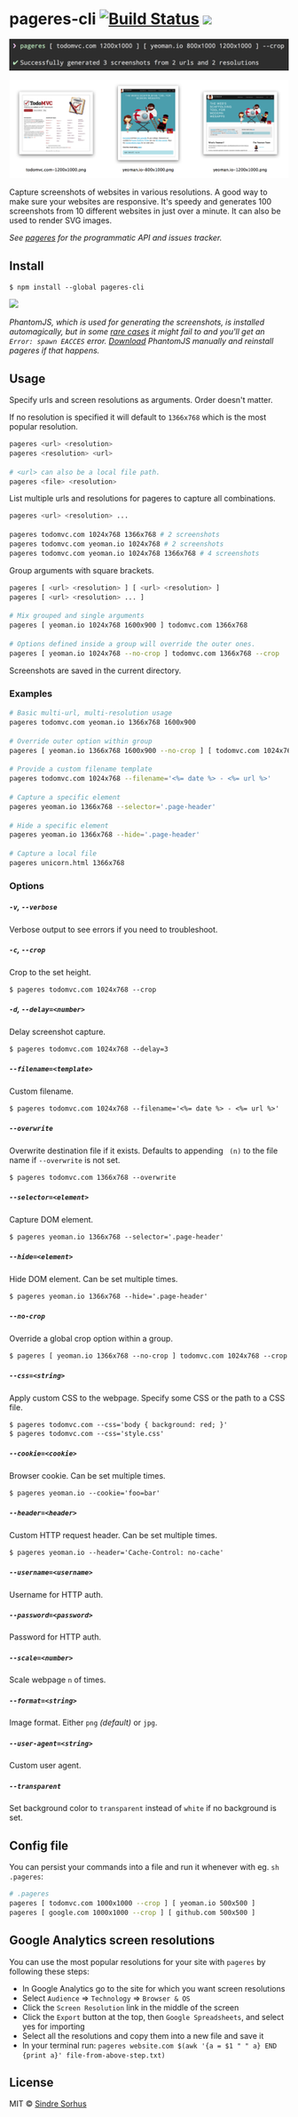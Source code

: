 # pageres-cli [![Build Status](https://travis-ci.org/sindresorhus/pageres-cli.svg?branch=master)](https://travis-ci.org/sindresorhus/pageres-cli) [![](https://img.shields.io/badge/unicorn-approved-ff69b4.svg)](https://www.youtube.com/watch?v=9auOCbH5Ns4)

![](screenshot.png)

![](screenshot-output.png)

Capture screenshots of websites in various resolutions. A good way to make sure your websites are responsive. It's speedy and generates 100 screenshots from 10 different websites in just over a minute. It can also be used to render SVG images.

*See [pageres](https://github.com/sindresorhus/pageres) for the programmatic API and issues tracker.*


## Install

```
$ npm install --global pageres-cli
```

<a href="https://www.patreon.com/sindresorhus">
	<img src="https://c5.patreon.com/external/logo/become_a_patron_button@2x.png" width="160">
</a>

*PhantomJS, which is used for generating the screenshots, is installed automagically, but in some [rare cases](https://github.com/Obvious/phantomjs/issues/102) it might fail to and you'll get an `Error: spawn EACCES` error. [Download](http://phantomjs.org/download.html) PhantomJS manually and reinstall pageres if that happens.*


## Usage

Specify urls and screen resolutions as arguments. Order doesn't matter.

If no resolution is specified it will default to `1366x768` which is the most popular resolution.

```sh
pageres <url> <resolution>
pageres <resolution> <url>

# <url> can also be a local file path.
pageres <file> <resolution>
```

List multiple urls and resolutions for pageres to capture all combinations.

```sh
pageres <url> <resolution> ...

pageres todomvc.com 1024x768 1366x768 # 2 screenshots
pageres todomvc.com yeoman.io 1024x768 # 2 screenshots
pageres todomvc.com yeoman.io 1024x768 1366x768 # 4 screenshots
```

Group arguments with square brackets.

```sh
pageres [ <url> <resolution> ] [ <url> <resolution> ]
pageres [ <url> <resolution> ... ]

# Mix grouped and single arguments
pageres [ yeoman.io 1024x768 1600x900 ] todomvc.com 1366x768

# Options defined inside a group will override the outer ones.
pageres [ yeoman.io 1024x768 --no-crop ] todomvc.com 1366x768 --crop
```

Screenshots are saved in the current directory.

### Examples

```sh
# Basic multi-url, multi-resolution usage
pageres todomvc.com yeoman.io 1366x768 1600x900

# Override outer option within group
pageres [ yeoman.io 1366x768 1600x900 --no-crop ] [ todomvc.com 1024x768 480x320 ] --crop

# Provide a custom filename template
pageres todomvc.com 1024x768 --filename='<%= date %> - <%= url %>'

# Capture a specific element
pageres yeoman.io 1366x768 --selector='.page-header'

# Hide a specific element
pageres yeoman.io 1366x768 --hide='.page-header'

# Capture a local file
pageres unicorn.html 1366x768
```

### Options

##### `-v`, `--verbose`

Verbose output to see errors if you need to troubleshoot.

##### `-c`, `--crop`

Crop to the set height.

```
$ pageres todomvc.com 1024x768 --crop
```

##### `-d`, `--delay=<number>`

Delay screenshot capture.

```
$ pageres todomvc.com 1024x768 --delay=3
```

##### `--filename=<template>`

Custom filename.

```
$ pageres todomvc.com 1024x768 --filename='<%= date %> - <%= url %>'
```

##### `--overwrite`

Overwrite destination file if it exists. Defaults to appending ` (n)` to the file name if `--overwrite` is not set.

```
$ pageres todomvc.com 1366x768 --overwrite
```

##### `--selector=<element>`

Capture DOM element.

```
$ pageres yeoman.io 1366x768 --selector='.page-header'
```

##### `--hide=<element>`

Hide DOM element. Can be set multiple times.

```
$ pageres yeoman.io 1366x768 --hide='.page-header'
```

##### `--no-crop`

Override a global crop option within a group.

```
$ pageres [ yeoman.io 1366x768 --no-crop ] todomvc.com 1024x768 --crop
```

##### `--css=<string>`

Apply custom CSS to the webpage. Specify some CSS or the path to a CSS file.

```
$ pageres todomvc.com --css='body { background: red; }'
$ pageres todomvc.com --css='style.css'
```

##### `--cookie=<cookie>`

Browser cookie. Can be set multiple times.

```
$ pageres yeoman.io --cookie='foo=bar'
```

##### `--header=<header>`

Custom HTTP request header. Can be set multiple times.

```
$ pageres yeoman.io --header='Cache-Control: no-cache'
```

##### `--username=<username>`

Username for HTTP auth.

##### `--password=<password>`

Password for HTTP auth.

##### `--scale=<number>`

Scale webpage `n` of times.

##### `--format=<string>`

Image format. Either `png` *(default)* or `jpg`.

##### `--user-agent=<string>`

Custom user agent.

##### `--transparent`

Set background color to `transparent` instead of `white` if no background is set.


## Config file

You can persist your commands into a file and run it whenever with eg. `sh .pageres`:

```sh
# .pageres
pageres [ todomvc.com 1000x1000 --crop ] [ yeoman.io 500x500 ]
pageres [ google.com 1000x1000 --crop ] [ github.com 500x500 ]
```


## Google Analytics screen resolutions

You can use the most popular resolutions for your site with `pageres` by following these steps:

- In Google Analytics go to the site for which you want screen resolutions
- Select `Audience` => `Technology` => `Browser & OS`
- Click the `Screen Resolution` link in the middle of the screen
- Click the `Export` button at the top, then `Google Spreadsheets`, and select yes for importing
- Select all the resolutions and copy them into a new file and save it
- In your terminal run: `pageres website.com $(awk '{a = $1 " " a} END {print a}' file-from-above-step.txt)`


## License

MIT © [Sindre Sorhus](https://sindresorhus.com)
